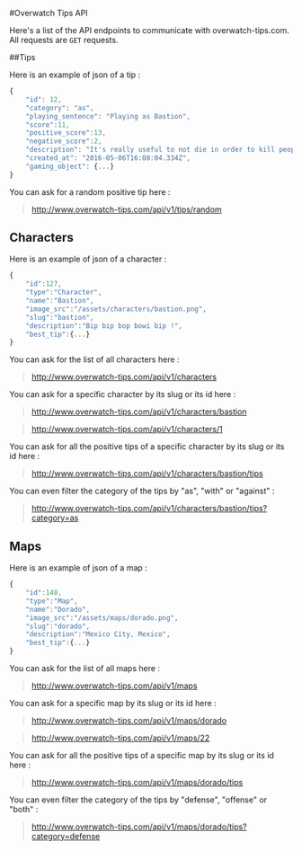#Overwatch Tips API

Here's a list of the API endpoints to communicate with overwatch-tips.com. All requests are `GET` requests.

##Tips

Here is an example of json of a tip :
```javascript
{
    "id": 12,
    "category": "as",
    "playing_sentence": "Playing as Bastion",
    "score":11,
    "positive_score":13,
    "negative_score":2,
    "description": "It's really useful to not die in order to kill people",
    "created_at": "2016-05-06T16:08:04.334Z",
    "gaming_object": {...}
}
```

You can ask for a random positive tip here :
> http://www.overwatch-tips.com/api/v1/tips/random

## Characters

Here is an example of json of a character :
```javascript
{
    "id":127,
    "type":"Character",
    "name":"Bastion",
    "image_src":"/assets/characters/bastion.png",
    "slug":"bastion",
    "description":"Bip bip bop bowi bip !",
    "best_tip":{...}
}
```

You can ask for the list of all characters here :
> http://www.overwatch-tips.com/api/v1/characters

You can ask for a specific character by its slug or its id here :
> http://www.overwatch-tips.com/api/v1/characters/bastion

> http://www.overwatch-tips.com/api/v1/characters/1

You can ask for all the positive tips of a specific character by its slug or its id here :
> http://www.overwatch-tips.com/api/v1/characters/bastion/tips

You can even filter the category of the tips by "as", "with" or "against" :
> http://www.overwatch-tips.com/api/v1/characters/bastion/tips?category=as

## Maps

Here is an example of json of a map :
```javascript
{
    "id":148,
    "type":"Map",
    "name":"Dorado",
    "image_src":"/assets/maps/dorado.png",
    "slug":"dorado",
    "description":"Mexico City, Mexico",
    "best_tip":{...}
}
```

You can ask for the list of all maps here :
> http://www.overwatch-tips.com/api/v1/maps

You can ask for a specific map by its slug or its id here :
> http://www.overwatch-tips.com/api/v1/maps/dorado

> http://www.overwatch-tips.com/api/v1/maps/22

You can ask for all the positive tips of a specific map by its slug or its id here :
> http://www.overwatch-tips.com/api/v1/maps/dorado/tips

You can even filter the category of the tips by "defense", "offense" or "both" :
> http://www.overwatch-tips.com/api/v1/maps/dorado/tips?category=defense





